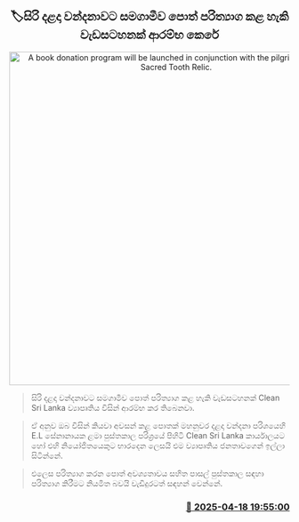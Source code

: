 <p align='center'><b><h2 align='center' title='A book donation program will be launched in conjunction with the pilgrimage to the Sacred Tooth Relic.'>🏷සිරි දළදා වන්දනාවට සමගාමීව පොත් පරිත්‍යාග කළ හැකි වැඩසටහනක් ආරම්භ කෙරේ</h2></b></p>
<p align='center'><img src='https://helakuru.sgp1.cdn.digitaloceanspaces.com/esana/images/lib/book-library.jpg' width='600' alt='A book donation program will be launched in conjunction with the pilgrimage to the Sacred Tooth Relic.'></p>

> සිරි දළදා වන්දනාවට සමගාමීව පොත් පරිත්‍යාග කළ හැකි වැඩසටහනක් Clean Sri Lanka ව්‍යාපෘතිය විසින් ආරම්භ කර තිබෙනවා.

> ඒ අනුව ඔබ විසින් කියවා අවසන් කළ පොතක් මහනුවර දළදා වන්දනා පරිශයෙහි E.L සේනානායක ළමා පුස්තකාල පරිශ්‍රයේ පිහිටි Clean Sri Lanka කාර්යාලයට හෝ එහි නියෝජිතයෙකුට භාරදෙන ලෙසයි එම ව්‍යාපෘතිය ජනතාවගෙන් ඉල්ලා සිටින්නේ.

> එලෙස පරිත්‍යාග කරන පොත් අවශ්‍යතාවය සහිත පාසල් පුස්තකාල සඳහා පරිත්‍යාග කිරීමට නියමිත බවයි වැඩිදුරටත් සඳහන් වෙන්නේ.



<h3 align='right'><a href='https://www.helakuru.lk/esana/p/109328/'>📅 2025-04-18 19:55:00</a></h3>
